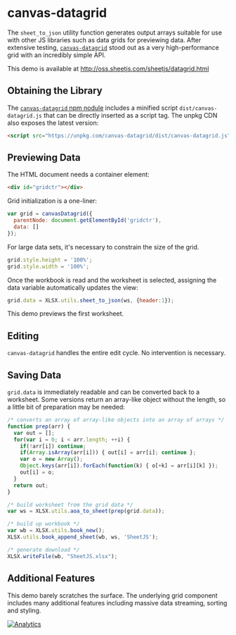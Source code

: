 # canvas-datagrid

The `sheet_to_json` utility function generates output arrays suitable for use
with other JS libraries such as data grids for previewing data.  After extensive
testing, [`canvas-datagrid`](https://tonygermaneri.github.io/canvas-datagrid/)
stood out as a very high-performance grid with an incredibly simple API.

This demo is available at <http://oss.sheetjs.com/sheetjs/datagrid.html>

## Obtaining the Library

The [`canvas-datagrid` npm nodule](http://npm.im/canvas-datagrid) includes a
minified script `dist/canvas-datagrid.js` that can be directly inserted as a
script tag.  The unpkg CDN also exposes the latest version:

```html
<script src="https://unpkg.com/canvas-datagrid/dist/canvas-datagrid.js"></script>
```

## Previewing Data

The HTML document needs a container element:

```html
<div id="gridctr"></div>
```

Grid initialization is a one-liner:

```js
var grid = canvasDatagrid({
  parentNode: document.getElementById('gridctr'),
  data: []
});
```

For large data sets, it's necessary to constrain the size of the grid.

```js
grid.style.height = '100%';
grid.style.width = '100%';
```

Once the workbook is read and the worksheet is selected, assigning the data
variable automatically updates the view:

```js
grid.data = XLSX.utils.sheet_to_json(ws, {header:1});
```

This demo previews the first worksheet.

## Editing

`canvas-datagrid` handles the entire edit cycle.  No intervention is necessary.

## Saving Data

`grid.data` is immediately readable and can be converted back to a worksheet.
Some versions return an array-like object without the length, so a little bit of
preparation may be needed:

```js
/* converts an array of array-like objects into an array of arrays */
function prep(arr) {
  var out = [];
  for(var i = 0; i < arr.length; ++i) {
    if(!arr[i]) continue;
    if(Array.isArray(arr[i])) { out[i] = arr[i]; continue };
    var o = new Array();
    Object.keys(arr[i]).forEach(function(k) { o[+k] = arr[i][k] });
    out[i] = o;
  }
  return out;
}

/* build worksheet from the grid data */
var ws = XLSX.utils.aoa_to_sheet(prep(grid.data));

/* build up workbook */
var wb = XLSX.utils.book_new();
XLSX.utils.book_append_sheet(wb, ws, 'SheetJS');

/* generate download */
XLSX.writeFile(wb, "SheetJS.xlsx");
```

## Additional Features

This demo barely scratches the surface.  The underlying grid component includes
many additional features including massive data streaming, sorting and styling.

[![Analytics](https://ga-beacon.appspot.com/UA-36810333-1/SheetJS/js-xlsx?pixel)](https://github.com/SheetJS/js-xlsx)

